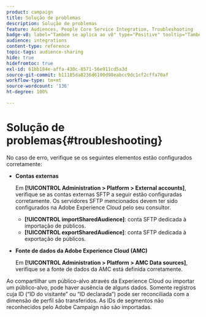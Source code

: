 ```yaml
---
product: campaign
title: Solução de problemas
description: Solução de problemas
feature: Audiences, People Core Service Integration, Troubleshooting
badge-v8: label="Também se aplica ao v8" type="Positive" tooltip="Também se aplica ao Campaign v8"
audience: integrations
content-type: reference
topic-tags: audience-sharing
hide: true
hidefromtoc: true
exl-id: 61bb184e-affa-430c-8571-56e911cd5a3d
source-git-commit: b11185da8236d6100d98eabcc9dc1cf2cffa70af
workflow-type: tm+mt
source-wordcount: '136'
ht-degree: 100%

---
```


# Solução de problemas{#troubleshooting}



No caso de erro, verifique se os seguintes elementos estão configurados corretamente:

* **Contas externas**

  Em **[!UICONTROL Administration > Platform > External accounts]**, verifique se as contas externas SFTP a seguir estão configuradas corretamente. Os servidores SFTP mencionados devem ter sido configurados na Adobe Experience Cloud pelo seu consultor.

   * **[!UICONTROL importSharedAudience]**: conta SFTP dedicada à importação de públicos.
   * **[!UICONTROL exportSharedAudience]**: conta SFTP dedicada à exportação de públicos.

* **Fonte de dados da Adobe Experience Cloud (AMC)**

  Em **[!UICONTROL Administration > Platform > AMC Data sources]**, verifique se a fonte de dados da AMC está definida corretamente.

Ao compartilhar um público-alvo através da Experience Cloud ou importar um público-alvo, pode haver ausência de alguns dados. Somente registros cuja ID (“ID do visitante” ou “ID declarada”) pode ser reconciliada com a dimensão de perfil são transferidos. As IDs de segmentos não reconhecidos pelo Adobe Campaign não são importadas.
